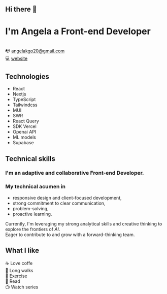 ## Hi there 👋 
# I'm Angela a Front-end Developer
<br>📭 angelakgo20@gmail.com</br>
💻 <a href="https://portfolio-angela-goncalves.vercel.app/">website</a>

## Technologies
- React
- Nextjs
- TypeScript
- Tailwindcss
- MUI
- SWR
- React Query
- SDK Vercel
- Openai API
- ML models
- Supabase

## Technical skills
### I'm an adaptive and collaborative Front-end Developer.
### My technical acumen in 
- responsive design and client-focused development,
- strong commitment to clear communication,
- problem-solving,
- proactive learning.

Currently, I'm leveraging my strong analytical skills and creative thinking to explore the frontiers of *AI*.</br>
Eager to contribute to and grow with a forward-thinking team.

## What I like
:coffee: Love coffe </br>
:runner: Long walks</br>
💪 Exercise</br>
📖 Read</br>
:tv: Watch series</br>

